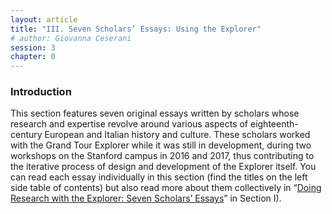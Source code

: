 ```yaml
---
layout: article
title: "III. Seven Scholars’ Essays: Using the Explorer"
# author: Giovanna Ceserani
session: 3
chapter: 0
---
```


### Introduction

This section features seven original essays written by scholars whose research and expertise revolve around various aspects of eighteenth-century European and Italian history and culture. These scholars worked with the Grand Tour Explorer while it was still in development, during two workshops on the Stanford campus in 2016 and 2017, thus contributing to the iterative process of design and development of the Explorer itself. You can read each essay individually in this section (find the titles on the left side table of contents) but also read more about them collectively in &ldquo;[Doing Research with the Explorer: Seven Scholars’ Essays](https://aworldmadebytravel.supdigital.org/entering-a-world-made-by-travel#doing-research-with-the-explorer-seven-scholars-essays)&rdquo; in Section I). 
